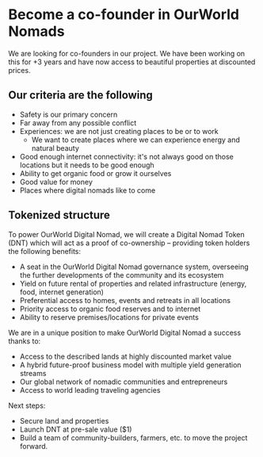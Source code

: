 # Become a co-founder in OurWorld Nomads

We are looking for co-founders in our project. We have been working on this for +3 years and have now access to beautiful properties at discounted prices.

## Our criteria are the following

- Safety is our primary concern
- Far away from any possible conflict 
- Experiences: we are not just creating places to be or to work
    - We want to create places where we can experience energy and natural beauty
- Good enough internet connectivity: it's not always good on those locations but it needs to be good enough
- Ability to get organic food or grow it ourselves
- Good value for money
- Places where digital nomads like to come

## Tokenized structure

To power OurWorld Digital Nomad, we will create a Digital Nomad Token (DNT) which will act as a proof of co-ownership – providing token holders the following benefits:
- A seat in the OurWorld Digital Nomad governance system, overseeing the further developments of the community and its ecosystem
- Yield on future rental of properties and related infrastructure (energy, food, internet generation) 
- Preferential access to homes, events and retreats in all locations 
- Priority access to organic food reserves and to internet 
- Ability to reserve premises/locations for private events

We are in a unique position to make OurWorld Digital Nomad a success thanks to: 

- Access to the described lands at highly discounted market value
- A hybrid future-proof business model with multiple yield generation streams 
- Our global network of nomadic communities and entrepreneurs
- Access to world leading traveling agencies

Next steps: 
- Secure land and properties
- Launch DNT at pre-sale value ($1)
- Build a team of community-builders, farmers, etc. to move the project forward.





